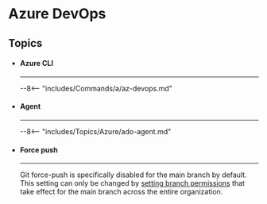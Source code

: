 # Azure DevOps

## Topics

<div class="grid cards" markdown>

-   #### Azure CLI
    
    ---

    
    --8<-- "includes/Commands/a/az-devops.md"

-   #### Agent
    
    ---

    --8<-- "includes/Topics/Azure/ado-agent.md"

-   #### Force push

    ---

    Git force-push is specifically disabled for the main branch by default.
    This setting can only be changed by [setting branch permissions](https://learn.microsoft.com/en-us/azure/devops/repos/git/branch-permissions?view=azure-devops) that take effect for the main branch across the entire organization.

</div>





